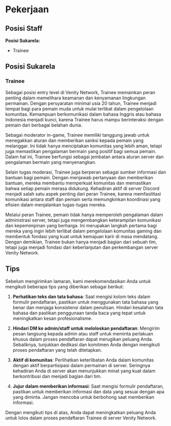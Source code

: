 # Pekerjaan


## Posisi Staff


**Posisi Sukarela:**
- Trainee


## Posisi Sukarela

### Trainee
Sebagai posisi entry level di Venity Network, Trainee memainkan peran penting dalam memelihara keamanan dan kenyamanan lingkungan permainan. Dengan persyaratan minimal usia 20 tahun, Trainee menjadi tempat bagi para pemain muda untuk mulai terlibat dalam pengelolaan komunitas. Kemampuan berkomunikasi dalam bahasa Inggris atau bahasa Indonesia menjadi kunci, karena Trainee harus mampu berinteraksi dengan pemain dari berbagai belahan dunia.

Sebagai moderator in-game, Trainee memiliki tanggung jawab untuk menegakkan aturan dan memberikan sanksi kepada pemain yang melanggar. Ini tidak hanya menciptakan komunitas yang lebih aman, tetapi juga memastikan pengalaman bermain yang positif bagi semua pemain. Dalam hal ini, Trainee berfungsi sebagai jembatan antara aturan server dan pengalaman bermain yang menyenangkan.

Selain tugas moderasi, Trainee juga berperan sebagai sumber informasi dan bantuan bagi pemain. Dengan menjawab pertanyaan dan memberikan bantuan, mereka membantu memperkuat komunitas dan memastikan bahwa setiap pemain merasa didukung. Kehadiran aktif di server Discord menjadi salah satu aspek penting dari peran Trainee, karena memfasilitasi komunikasi antara staff dan pemain serta memungkinkan koordinasi yang efisien dalam menjalankan tugas-tugas mereka.

Melalui peran Trainee, pemain tidak hanya memperoleh pengalaman dalam administrasi server, tetapi juga mengembangkan keterampilan komunikasi dan kepemimpinan yang berharga. Ini merupakan langkah pertama bagi mereka yang ingin lebih terlibat dalam pengelolaan komunitas gaming dan membentuk fondasi yang kuat untuk kemajuan karir di masa mendatang. Dengan demikian, Trainee bukan hanya menjadi bagian dari sebuah tim, tetapi juga menjadi fondasi dari keberlanjutan dan perkembangan server Venity Network.

## Tips
Sebelum mengirimkan lamaran, kami merekomendasikan Anda untuk mengikuti beberapa tips yang diberikan sebagai berikut:

1. **Perhatikan teks dan tata bahasa**: Saat mengisi kolom teks dalam formulir pendaftaran, pastikan untuk menggunakan tata bahasa yang benar dan menjaga konsistensi dalam penulisan. Hindari kesalahan tata bahasa dan pastikan penggunaan tanda baca yang tepat untuk meningkatkan kesan profesionalisme.

2. **Hindari DM ke admin/staff untuk meloloskan pendaftaran**: Mengirim pesan langsung kepada admin atau staff untuk meminta perlakuan khusus dalam proses pendaftaran dapat merugikan peluang Anda. Sebaliknya, tunjukkan dedikasi dan komitmen Anda dengan mengikuti proses pendaftaran yang telah ditetapkan.

3. **Aktif di komunitas**: Perlihatkan keterlibatan Anda dalam komunitas dengan aktif berpartisipasi dalam permainan di server. Seringnya kehadiran Anda di server akan menunjukkan minat yang kuat dalam berkontribusi dan menjadi bagian dari tim.

4. **Jujur dalam memberikan informasi**: Saat mengisi formulir pendaftaran, pastikan untuk memberikan informasi dan data yang sesuai dengan apa yang diminta. Jangan mencoba untuk berbohong saat memberikan informasi.

Dengan mengikuti tips di atas, Anda dapat meningkatkan peluang Anda untuk lolos dalam proses pendaftaran Trainee di server Venity Network.
